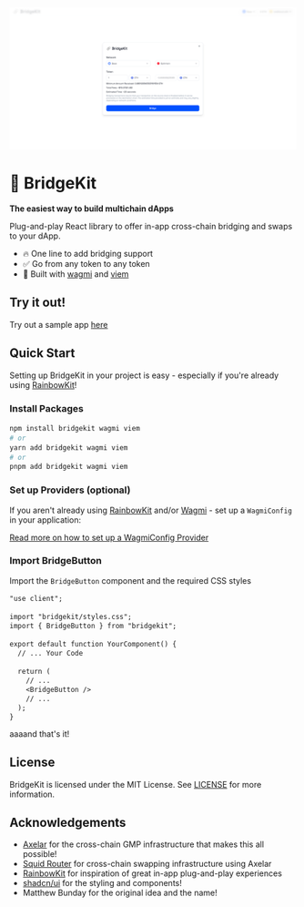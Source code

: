 ![BridgeKit Banner](banner.png)

# 🔗 BridgeKit

**The easiest way to build multichain dApps**

Plug-and-play React library to offer in-app cross-chain bridging and swaps to your dApp.

- 🔥 One line to add bridging support
- ✅ Go from any token to any token
- 🦄 Built with [wagmi](https://wagmi.sh/) and [viem](https://viem.sh/)

## Try it out!

Try out a sample app [here](https://bridgekit-example.vercel.app/)

## Quick Start

Setting up BridgeKit in your project is easy - especially if you're already using [RainbowKit](https://www.rainbowkit.com/)!

### Install Packages

```sh
npm install bridgekit wagmi viem
# or
yarn add bridgekit wagmi viem
# or
pnpm add bridgekit wagmi viem
```

### Set up Providers (optional)

If you aren't already using [RainbowKit](https://www.rainbowkit.com/) and/or [Wagmi](https://wagmi.sh/) - set up a `WagmiConfig` in your application:

[Read more on how to set up a WagmiConfig Provider](https://wagmi.sh/react/getting-started)

### Import BridgeButton

Import the `BridgeButton` component and the required CSS styles

```tsx
"use client";

import "bridgekit/styles.css";
import { BridgeButton } from "bridgekit";

export default function YourComponent() {
  // ... Your Code

  return (
    // ...
    <BridgeButton />
    // ...
  );
}
```

aaaand that's it!

## License

BridgeKit is licensed under the MIT License. See [LICENSE](./LICENSE) for more information.

## Acknowledgements

- [Axelar](https://axelar.network/) for the cross-chain GMP infrastructure that makes this all possible!
- [Squid Router](https://www.squidrouter.com/) for cross-chain swapping infrastructure using Axelar
- [RainbowKit](https://www.rainbowkit.com/) for inspiration of great in-app plug-and-play experiences
- [shadcn/ui](https://ui.shadcn.com/) for the styling and components!
- Matthew Bunday for the original idea and the name!
